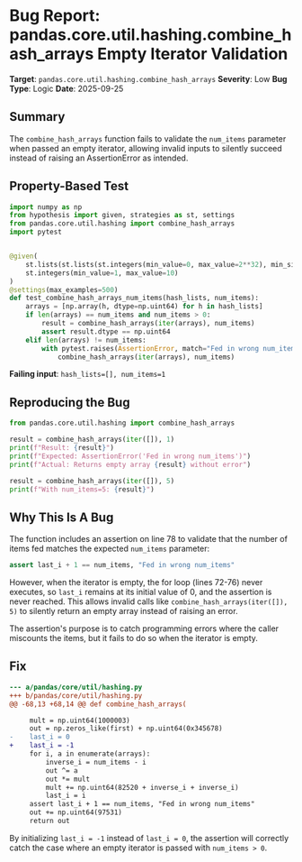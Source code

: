 # Bug Report: pandas.core.util.hashing.combine_hash_arrays Empty Iterator Validation

**Target**: `pandas.core.util.hashing.combine_hash_arrays`
**Severity**: Low
**Bug Type**: Logic
**Date**: 2025-09-25

## Summary

The `combine_hash_arrays` function fails to validate the `num_items` parameter when passed an empty iterator, allowing invalid inputs to silently succeed instead of raising an AssertionError as intended.

## Property-Based Test

```python
import numpy as np
from hypothesis import given, strategies as st, settings
from pandas.core.util.hashing import combine_hash_arrays
import pytest


@given(
    st.lists(st.lists(st.integers(min_value=0, max_value=2**32), min_size=1, max_size=5), min_size=0, max_size=20),
    st.integers(min_value=1, max_value=10)
)
@settings(max_examples=500)
def test_combine_hash_arrays_num_items(hash_lists, num_items):
    arrays = [np.array(h, dtype=np.uint64) for h in hash_lists]
    if len(arrays) == num_items and num_items > 0:
        result = combine_hash_arrays(iter(arrays), num_items)
        assert result.dtype == np.uint64
    elif len(arrays) != num_items:
        with pytest.raises(AssertionError, match="Fed in wrong num_items"):
            combine_hash_arrays(iter(arrays), num_items)
```

**Failing input**: `hash_lists=[], num_items=1`

## Reproducing the Bug

```python
from pandas.core.util.hashing import combine_hash_arrays

result = combine_hash_arrays(iter([]), 1)
print(f"Result: {result}")
print(f"Expected: AssertionError('Fed in wrong num_items')")
print(f"Actual: Returns empty array {result} without error")

result = combine_hash_arrays(iter([]), 5)
print(f"With num_items=5: {result}")
```

## Why This Is A Bug

The function includes an assertion on line 78 to validate that the number of items fed matches the expected `num_items` parameter:

```python
assert last_i + 1 == num_items, "Fed in wrong num_items"
```

However, when the iterator is empty, the for loop (lines 72-76) never executes, so `last_i` remains at its initial value of 0, and the assertion is never reached. This allows invalid calls like `combine_hash_arrays(iter([]), 5)` to silently return an empty array instead of raising an error.

The assertion's purpose is to catch programming errors where the caller miscounts the items, but it fails to do so when the iterator is empty.

## Fix

```diff
--- a/pandas/core/util/hashing.py
+++ b/pandas/core/util/hashing.py
@@ -68,13 +68,14 @@ def combine_hash_arrays(

     mult = np.uint64(1000003)
     out = np.zeros_like(first) + np.uint64(0x345678)
-    last_i = 0
+    last_i = -1
     for i, a in enumerate(arrays):
         inverse_i = num_items - i
         out ^= a
         out *= mult
         mult += np.uint64(82520 + inverse_i + inverse_i)
         last_i = i
     assert last_i + 1 == num_items, "Fed in wrong num_items"
     out += np.uint64(97531)
     return out
```

By initializing `last_i = -1` instead of `last_i = 0`, the assertion will correctly catch the case where an empty iterator is passed with `num_items > 0`.